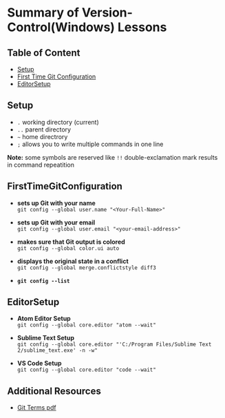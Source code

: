 **Summary of Version-Control(Windows) Lessons**
===========================

## Table of Content

 - [Setup](#Setup)
 - [First Time Git Configuration](#FirstTimeGitConfiguration)
 - [EditorSetup](#EditorSetup)
 
 ## Setup
 - ```.``` working directory (current)
 - ```..``` parent directory
 - ```~``` home directrory
 - ```;``` allows you to write multiple commands in one line

__Note:__ some symbols are reserved like ```!!``` double-exclamation mark results in command repeatition

## FirstTimeGitConfiguration
-  **sets up Git with your name** <br/>
```git config --global user.name "<Your-Full-Name>"```

- **sets up Git with your email** <br/>
```git config --global user.email "<your-email-address>"```

- **makes sure that Git output is colored** <br/>
```git config --global color.ui auto```

- **displays the original state in a conflict** <br/>
```git config --global merge.conflictstyle diff3```

- **```git config --list```** <br/>


## EditorSetup
-  **Atom Editor Setup** <br/>
```git config --global core.editor "atom --wait"```

- **Sublime Text Setup** <br/>
```git config --global core.editor "'C:/Program Files/Sublime Text 2/sublime_text.exe' -n -w"```

- **VS Code Setup** <br/>
```git config --global core.editor "code --wait"```

## Additional Resources
 - [Git Terms pdf](http://video.udacity-data.com.s3.amazonaws.com/topher/2017/March/58d31eb5_ud123-git-keyterms/ud123-git-keyterms.pdf)
